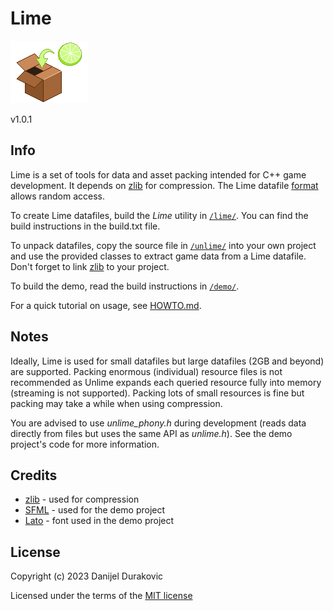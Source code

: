 # Lime

![Lime](/lime.png?raw=true)

v1.0.1

## Info

Lime is a set of tools for data and asset packing intended for C++ game development. It depends on [zlib](https://zlib.net/) for compression. The Lime datafile [format](format.txt) allows random access.

To create Lime datafiles, build the *Lime* utility in [`/lime/`](/lime/). You can find the build instructions in the build.txt file.

To unpack datafiles, copy the source file in [`/unlime/`](/unlime/) into your own project and use the provided classes to extract game data from a Lime datafile. Don't forget to link [zlib](https://zlib.net/) to your project.

To build the demo, read the build instructions in [`/demo/`](/demo/).

For a quick tutorial on usage, see [HOWTO.md](/howto/HOWTO.md).

## Notes

Ideally, Lime is used for small datafiles but large datafiles (2GB and beyond) are supported. Packing enormous (individual) resource files is not recommended as Unlime expands each queried resource fully into memory (streaming is not supported). Packing lots of small resources is fine but packing may take a while when using compression.

You are advised to use *unlime_phony.h* during development (reads data directly from files but uses the same API as *unlime.h*). See the demo project's code for more information.

## Credits

- [zlib](https://zlib.net/) - used for compression
- [SFML](https://www.sfml-dev.org/) - used for the demo project
- [Lato](https://fonts.google.com/specimen/Lato) - font used in the demo project

## License

Copyright (c) 2023 Danijel Durakovic

Licensed under the terms of the [MIT license](LICENSE)
